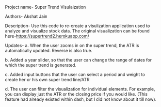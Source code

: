 Project name- Super Trend Visulaization

Authors- Akshat Jain

Description- Use this code to re-create a visulization application used to analyze and visualize stock data. The original visualization can be found 
here-https://supertrend2.herokuapp.com/

Updates-
a. When the user zooms in on the super trend, the ATR is automatically updated. Reverse is also true.

b.  Added a year slider, so that the user can change the range of dates for which the 
super trend is generated. 

c. Added input buttons that the user can select a period and weight to create her or his own super trend line/ATR

d. The user can filter the visualization for individual elements. For example, you can display just the ATR or the closing price if you would like. (This feature had already existed within dash, but I did not know about it till now).


